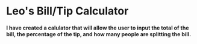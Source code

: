 # Leo's Bill/Tip Calculator
**I have created a calulator that will allow the user to input the total of the bill, the percentage of the tip, and how many people are splitting the bill.**
